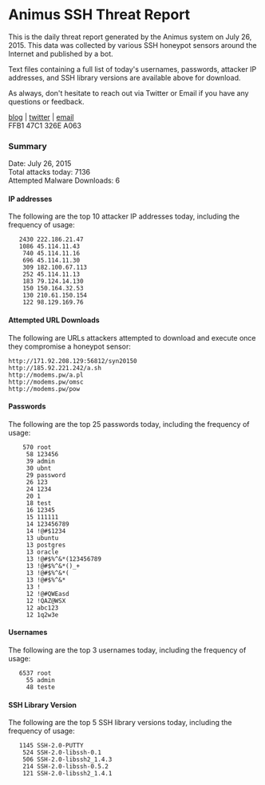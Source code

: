 # Animus SSH Threat Report

This is the daily threat report generated by the Animus system on July 26, 2015. This data was collected by various SSH honeypot sensors around the Internet and published by a bot.  

Text files containing a full list of today's usernames, passwords, attacker IP addresses, and SSH library versions are available above for download.  

As always, don't hesitate to reach out via Twitter or Email if you have any questions or feedback.  

[blog](http://morris.guru) | [twitter](https://twitter.com/andrew___morris) | [email](mailto:andrew@morris.guru)  
FFB1 47C1 326E A063  

### Summary

Date: July 26, 2015  
Total attacks today: 7136  
Attempted Malware Downloads: 6 

#### IP addresses
The following are the top 10 attacker IP addresses today, including the frequency of usage:
```
   2430 222.186.21.47
   1086 45.114.11.43
    740 45.114.11.16
    696 45.114.11.30
    309 182.100.67.113
    252 45.114.11.13
    183 79.124.14.130
    150 150.164.32.53
    130 210.61.150.154
    122 98.129.169.76
```

#### Attempted URL Downloads
The following are URLs attackers attempted to download and execute once they compromise a honeypot sensor:
```
http://171.92.208.129:56812/syn20150
http://185.92.221.242/a.sh
http://modems.pw/a.pl
http://modems.pw/omsc
http://modems.pw/pow
```

#### Passwords
The following are the top 25 passwords today, including the frequency of usage:
```
    570 root
     58 123456
     39 admin
     30 ubnt
     29 password
     26 123
     24 1234
     20 1
     18 test
     16 12345
     15 111111
     14 123456789
     14 !@#$1234
     13 ubuntu
     13 postgres
     13 oracle
     13 !@#$%^&*(123456789
     13 !@#$%^&*()_+
     13 !@#$%^&*(
     13 !@#$%^&*
     13 !
     12 !@#QWEasd
     12 !QAZ@WSX
     12 abc123
     12 1q2w3e
```

#### Usernames
The following are the top 3 usernames today, including the frequency of usage:
```
   6537 root
     55 admin
     48 teste
```

#### SSH Library Version
The following are the top 5 SSH library versions today, including the frequency of usage:
```
   1145 SSH-2.0-PUTTY
    524 SSH-2.0-libssh-0.1
    506 SSH-2.0-libssh2_1.4.3
    214 SSH-2.0-libssh-0.5.2
    121 SSH-2.0-libssh2_1.4.1
```
